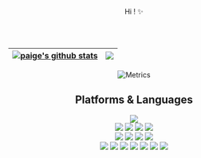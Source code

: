 <div align=center> 
  <!-- 
  <p>
  <a href="https://joojoolee.tistory.com/" target="_blank"><img src="https://img.shields.io/badge/Blog-DD0B78?style=flat-square&logo=GitHub%20Sponsors&logoColor=white"/></a>
  <a href="mailto:eunjooleepaige@gmail.com" target="_blank"><img src="https://img.shields.io/badge/eunjooleepaige@gmail.com-EA4335?style=flat-square&logo=Gmail&logoColor=white"/></a>
  <a href="https://www.linkedin.com/in/eunjoo-lee-89865317a/" target="_blank"><img src="https://img.shields.io/badge/eunjoo-0A66C2?style=flat-square&logo=Linkedin&logoColor=white"/></a>  -->
  
  
  
 
 
  
</p>
<p>
  Hi ! ✨
  
  <br/><br/>
  
  
  
</p>

  

| <a href="https://github.com/Paige1996/github-readme-stats"><img align="center" src="https://github-readme-stats.vercel.app/api?username=Paige1996&show_icons=true&include_all_commits=true&theme=buefy&hide_border=true" alt="paige's github stats" /></a> | <a href="https://github.com/Paige1996/github-readme-stats"><img align="center" src="https://github-readme-stats.vercel.app/api/top-langs/?username=Paige1996&layout=compact&theme=buefy&hide_border=true&hide=html" /></a> |
| ------------- | ------------- |
  
  
  
  

![Metrics](https://metrics.lecoq.io/Paige1996?template=classic&base.header=0&base.activity=0&base.community=0&base.repositories=0&base.metadata=0&isocalendar=1&people=1&lines=1&isocalendar.duration=full-year&people.limit=24&people.size=28&people.types=followers%2C%20following&people.identicons=false&people.shuffle=false&config.timezone=Asia%2FSeoul)
  ## Platforms & Languages
<p>
  <img src="https://img.shields.io/badge/python-3776AB?style=for-the-badge&logo=python&logoColor=white">
  <br>
    <img src="https://img.shields.io/badge/html5-E34F26?style=for-the-badge&logo=html5&logoColor=white">
  <img src="https://img.shields.io/badge/css-1572B6?style=for-the-badge&logo=css3&logoColor=white">
  <img src="https://img.shields.io/badge/javascript-F7DF1E?style=for-the-badge&logo=javascript&logoColor=black">
  <img src="https://img.shields.io/badge/jquery-0769AD?style=for-the-badge&logo=jquery&logoColor=white">
  <br>
     <img src="https://img.shields.io/badge/mongoDB-47A248?style=for-the-badge&logo=MongoDB&logoColor=white">
    <img src="https://img.shields.io/badge/django-092E20?style=for-the-badge&logo=django&logoColor=white">
  <img src="https://img.shields.io/badge/flask-000000?style=for-the-badge&logo=flask&logoColor=white">
      <img src="https://img.shields.io/badge/bootstrap-7952B3?style=for-the-badge&logo=bootstrap&logoColor=white">
  <br>

  <img src="https://img.shields.io/badge/github-181717?style=for-the-badge&logo=github&logoColor=white">
  <img src="https://img.shields.io/badge/git-F05032?style=for-the-badge&logo=git&logoColor=white">
   <img src="https://img.shields.io/badge/mysql-4479A1?style=for-the-badge&logo=mysql&logoColor=white"> 
    <img src="https://img.shields.io/badge/linux-FCC624?style=for-the-badge&logo=linux&logoColor=black">
  <img src="https://img.shields.io/badge/git-F05032?style=for-the-badge&logo=git&logoColor=white">
  <img src="https://img.shields.io/badge/fontawesome-339AF0?style=for-the-badge&logo=fontawesome&logoColor=white">
  <img src="https://img.shields.io/badge/aws-232F3E?style=for-the-badge&logo=aws&logoColor=white">
</p>
</div>
</div>
